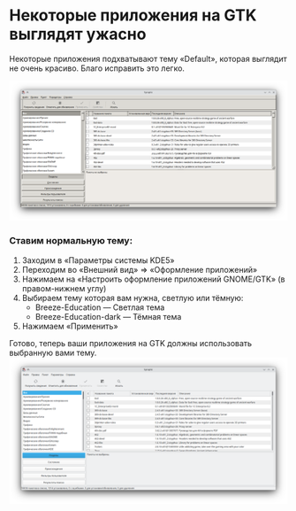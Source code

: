 # Некоторые приложения на GTK выглядят ужасно

Некоторые приложения подхватывают тему «Default», которая выглядит не очень красиво. Благо исправить это легко.

![Default тема, приложение Synaptic](./img/default_theme.png)

### Ставим нормальную тему:
1. Заходим в «Параметры системы KDE5»
2. Переходим во «Внешний вид» => «Оформление приложений»
3. Нажимаем на «Настроить оформление приложений GNOME/GTK» (в правом-нижнем углу)
4. Выбираем тему которая вам нужна, светлую или тёмную:
   - Breeze-Education — Светлая тема
   - Breeze-Education-dark — Тёмная тема
5. Нажимаем «Применить»

Готово, теперь ваши приложения на GTK должны использовать выбранную вами тему.
![Breeze тема, приложение Synaptic](./img/breeze_theme.png)